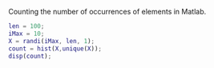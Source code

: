 Counting the number of occurrences of elements in Matlab.
```matlab
len = 100;
iMax = 10;
X = randi(iMax, len, 1);
count = hist(X,unique(X));
disp(count);
```
